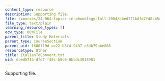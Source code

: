 ```yaml
---
content_type: resource
description: Supporting file.
file: /courses/24-964-topics-in-phonology-fall-2004/dbed571bdfd7f48cb5c06bbdc3018981_ItalianToConvert.txt
file_type: text/plain
learning_resource_types: []
ocw_type: OCWFile
parent_title: Study Materials
parent_type: CourseSection
parent_uid: f600f19d-ae22-b3f4-9437-c8db79bbe880
resourcetype: Other
title: ItalianToConvert.txt
uid: dbed571b-dfd7-f48c-b5c0-6bbdc3018981
---
```

Supporting file.